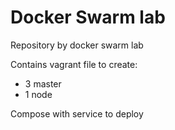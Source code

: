 # Docker Swarm lab

Repository by docker swarm lab

Contains vagrant file to create:
  - 3 master
  - 1 node

Compose with service to deploy
